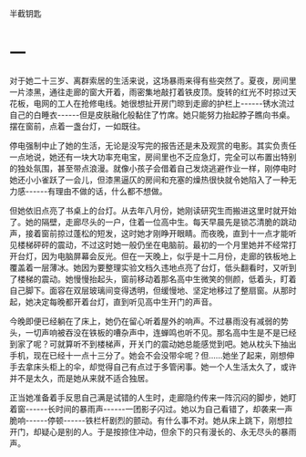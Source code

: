 半截钥匙

# 一

对于她二十三岁、离群索居的生活来说，这场暴雨来得有些突然了。夏夜，房间里一片漆黑，通往走廊的窗大开着，雨密集地敲打着铁皮顶。旋转的红光不时掠过天花板，电网的工人在抢修电线。她很想扯开房门晾到走廊的护栏上------锈水流过自己的白睡衣------但是皮肤融化般黏住了竹席。她只能努力抬起脖子瞧向书桌。摆在窗前，点着一盏台灯，一如既往。

停电强制中止了她的生活，无论是没写完的报告还是未及观赏的电影。其实负责任一点地说，她还有一块大功率充电宝，房间里也不乏应急灯，完全可以布置出特别的独处氛围，甚至带点浪漫。就像小孩子会借着自己发烧逃避作业一样，刚停电时她还小小雀跃了一会儿，但漆黑逼仄的房间和充塞的燥热很快就令她陷入了一种无力感------有理由不做的话，什么都不想做。

但她依旧点亮了书桌上的台灯。从去年八月份，她刚读研究生而搬进这里时就开始了。她的隔壁，走廊尽头的一户，住着一位高中生。每天早晨先是锁芯清脆的跳动声，接着窗前掠过蓬松的短发，这时她才刚睁开眼睛。而夜晚，直到十一点才能听见楼梯砰砰的震动，不过这时她一般仍坐在电脑前。最初的一个月里她并不经常打开台灯，因为电脑屏幕会反光。但在一天晚上，似乎是十二月份，走廊的铁板地上覆盖着一层薄冰。她因为要整理实验文档久违地点亮了台灯，低头翻看时，又听到了楼梯的震动。她慢慢抬起头，窗前移动着那名高中生微笑的侧颜，低着头，盯着自己脚下。面容在双层玻璃间变得透明，但缓慢地、坚定地移过了整扇窗。从那时起，她决定每晚都开着台灯，直到听见高中生开门的声音。

今晚即便已经躺在了床上，她仍在留心听着屋外的响声。不过暴雨没有减弱的势头，一切声响被吞没在铁板的嘈杂声中，连蝉鸣也听不见。那名高中生是不是已经到家了呢？可就算听不到楼梯声，开关门的震动她总能感觉到吧。她从枕头下抽出手机，现在已经十一点十三分了。她会不会没带伞呢？但......她坐了起来，刚想伸手去拿床头柜上的伞，却觉得自己有点过于多管闲事。她一个人生活太久了，或许并不是太久，而是她从来就不适合独居。

正当她准备着手反思自己满是试错的人生时，走廊隐约传来一阵沉闷的脚步，她盯着窗------长时间的暴雨声------一团影子闪过。她以为自己看错了，却袭来一声脆响------停顿------铁栏杆剧烈的颤动。有什么事不对。她从床上跳下，刚想拉开门，却疑心是别的人。于是按捺住冲动，但余下的只有漫长的、永无尽头的暴雨声。
